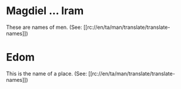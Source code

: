 # Magdiel ... Iram

These are names of men. (See: [[rc://en/ta/man/translate/translate-names]])

# Edom

This is the name of a place. (See: [[rc://en/ta/man/translate/translate-names]])
